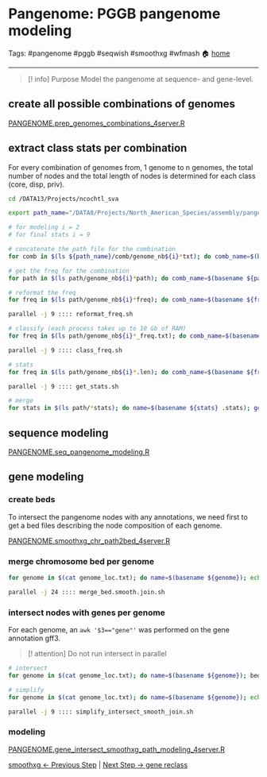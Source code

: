 # Pangenome: PGGB pangenome modeling
Tags: #pangenome #pggb #seqwish #smoothxg #wfmash
🏠 [home](5.00_Pangenome_Index.md)
***
> [! info] Purpose
> Model the pangenome at sequence- and gene-level.

## create all possible combinations of genomes

[PANGENOME.prep_genomes_combinations_4server.R](scripts/PANGENOME.prep_genomes_combinations_4server.R)

## extract class stats per combination

For every combination of genomes from, 1 genome to n genomes, the total number of nodes and the total length of nodes is determined for each class (core, disp, priv).

```bash
cd /DATA13/Projects/ncochtl_sva

export path_name="/DATA8/Projects/North_American_Species/assembly/pangenome"

# for modeling i = 2
# for final stats i = 9

# concatenate the path file for the combination
for comb in $(ls ${path_name}/comb/genome_nb${i}*txt); do comb_name=$(basename ${comb} .txt); cat ${comb} | while read line; do cat ${path_name}/path/${line}.thru.all.on.all.wfmash_s10000p85n1.chr*.seqwish_k49.smooth.join.path; done > path/${comb_name}.path; done

# get the freq for the combination
for path in $(ls path/genome_nb${i}*path); do comb_name=$(basename ${path} .path); sort ${path} | uniq -c > path/${comb_name}.freq; done

# reformat the freq
for freq in $(ls path/genome_nb${i}*freq); do comb_name=$(basename ${freq} .freq); echo "paste <(sed 's:s.*\$::g' ${freq} | sed 's: ::g') <(sed 's:^.*s:s:g' ${freq} | sed 's: ::g') > path/${comb_name}_freq.txt"; done > reformat_freq.sh

parallel -j 9 :::: reformat_freq.sh

# classify (each process takes up to 10 Gb of RAM)
for freq in $(ls path/genome_nb${i}*_freq.txt); do comb_name=$(basename ${freq} _freq.txt); echo "grep -wFf <(awk '\$1==1' ${freq} | cut -f 2) ${path_name}/fasta/all.on.all.wfmash_s10000p85n1.seqwish_k49.smooth.join.fasta.len > path/${comb_name}.priv.len; grep -wFf <(awk -v "i=$i" '\$1>1 && \$1<i' ${freq} | cut -f 2) ${path_name}/fasta/all.on.all.wfmash_s10000p85n1.seqwish_k49.smooth.join.fasta.len > path/${comb_name}.disp.len; grep -wFf <(awk -v "i=$i" '\$1==i' ${freq} | cut -f 2) ${path_name}/fasta/all.on.all.wfmash_s10000p85n1.seqwish_k49.smooth.join.fasta.len > path/${comb_name}.core.len"; done > class_freq.sh

parallel -j 9 :::: class_freq.sh

# stats
for freq in $(ls path/genome_nb${i}*.len); do comb_name=$(basename ${freq} .len); echo "paste <(wc -l ${freq} | cut -f 1 -d ' ') <(awk '{s+=\$2}END{print s}' ${freq}) > path/${comb_name}.stats"; done > get_stats.sh

parallel -j 9 :::: get_stats.sh

# merge
for stats in $(ls path/*stats); do name=$(basename ${stats} .stats); genome_nb=$(echo ${name} | sed 's:genome_nb::g' | sed 's:\..*$::g'); comb=$(echo ${name} | sed 's:^.*comb::g' | sed 's:\..*$::g'); type=$(echo ${name} | sed 's:^.*\.::g'); n=$(cat ${stats} | cut -f 1); len=$(cat ${stats} | cut -f 2); echo -e "${genome_nb}\t${comb}\t${type}\t${n}\t${len}"; done > path/all_stats.txt
```

## sequence modeling

[PANGENOME.seq_pangenome_modeling.R](scripts/PANGENOME.seq_pangenome_modeling.R)

## gene modeling
### create beds

To intersect the pangenome nodes with any annotations, we need first to get a bed files describing the node composition of each genome.

[PANGENOME.smoothxg_chr_path2bed_4server.R](scripts/PANGENOME.smoothxg_chr_path2bed_4server.R)

### merge chromosome bed per genome

```bash
for genome in $(cat genome_loc.txt); do name=$(basename ${genome}); echo "cat bed/${name}.hap*.chr*thru.all.on.all.wfmash_s10000p85n1.chr*.seqwish_k49.smooth.join.bed > bed/${name}.thru.all.on.all.wfmash_s10000p85n1.seqwish_k49.smooth.join.bed"; done > merge_bed.smooth.join.sh

parallel -j 24 :::: merge_bed.smooth.join.sh
```

### intersect nodes with genes per genome

For each genome, an `awk '$3=="gene"'` was performed on the gene annotation gff3.

> [! attention]
> Do not run intersect in parallel

```bash
# intersect
for genome in $(cat genome_loc.txt); do name=$(basename ${genome}); bedtools intersect -wo -a /DATA8/Projects/North_American_Species/assembly/perGenome/haplosync/all/final_assembly/${name}.gene.gff3 -b bed/${name}.thru.all.on.all.wfmash_s10000p85n1.seqwish_k49.smooth.join.bed > intersect/${name}.thru.all.on.all.wfmash_s10000p85n1.seqwish_k49.smooth.join.intersect_gene.txt; done

# simplify
for genome in $(cat genome_loc.txt); do name=$(basename ${genome}); echo "awk 'BEGIN{FS=\"\t\";OFS=\"\t\"} {gsub(/;Name.*\$/, \"\", \$9); gsub(/;Description.*\$/, \"\", \$9); gsub(/ID=/, \"\", \$9); print \$9,\$13,\$16}' intersect/${name}.thru.all.on.all.wfmash_s10000p85n1.seqwish_k49.smooth.join.intersect_gene.txt > intersect/${name}.thru.all.on.all.wfmash_s10000p85n1.seqwish_k49.smooth.join.intersect_gene_ez.txt"; done > simplify_intersect_smooth_join.sh

parallel -j 9 :::: simplify_intersect_smooth_join.sh
```


### modeling

[PANGENOME.gene_intersect_smoothxg_path_modeling_4server.R](scripts/PANGENOME.gene_intersect_smoothxg_path_modeling_4server.R)

[smoothxg <- Previous Step](0.04_GitHub_PGGB_smoothxg.md) | [Next Step -> gene reclass](0.06_GitHub_PGGB_gene_reclass.md)

